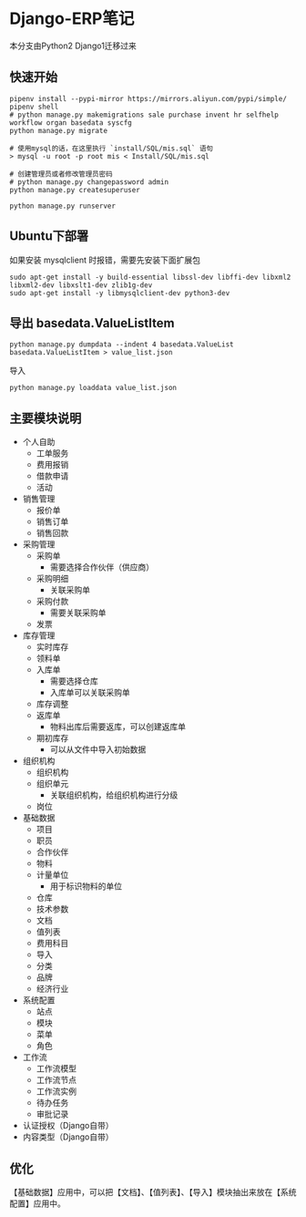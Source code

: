 # Django-ERP笔记

本分支由Python2 Django1迁移过来

## 快速开始

    pipenv install --pypi-mirror https://mirrors.aliyun.com/pypi/simple/
    pipenv shell
    # python manage.py makemigrations sale purchase invent hr selfhelp workflow organ basedata syscfg
    python manage.py migrate

    # 使用mysql的话，在这里执行 `install/SQL/mis.sql` 语句
    > mysql -u root -p root mis < Install/SQL/mis.sql

    # 创建管理员或者修改管理员密码
    # python manage.py changepassword admin
    python manage.py createsuperuser

    python manage.py runserver


## Ubuntu下部署

如果安装 mysqlclient 时报错，需要先安装下面扩展包

    sudo apt-get install -y build-essential libssl-dev libffi-dev libxml2 libxml2-dev libxslt1-dev zlib1g-dev
    sudo apt-get install -y libmysqlclient-dev python3-dev

## 导出 basedata.ValueListItem

    python manage.py dumpdata --indent 4 basedata.ValueList basedata.ValueListItem > value_list.json

导入

    python manage.py loaddata value_list.json

## 主要模块说明

- 个人自助
    - 工单服务
    - 费用报销
    - 借款申请
    - 活动
- 销售管理
    - 报价单
    - 销售订单
    - 销售回款
- 采购管理
    - 采购单
        - 需要选择合作伙伴（供应商）
    - 采购明细
        - 关联采购单
    - 采购付款
        - 需要关联采购单
    - 发票
- 库存管理
    - 实时库存
    - 领料单
    - 入库单
        - 需要选择仓库
        - 入库单可以关联采购单
    - 库存调整
    - 返库单
        - 物料出库后需要返库，可以创建返库单
    - 期初库存
        - 可以从文件中导入初始数据
- 组织机构
    - 组织机构
    - 组织单元
        - 关联组织机构，给组织机构进行分级
    - 岗位
- 基础数据
    - 项目
    - 职员
    - 合作伙伴
    - 物料
    - 计量单位
        - 用于标识物料的单位
    - 仓库
    - 技术参数
    - 文档
    - 值列表
    - 费用科目
    - 导入
    - 分类
    - 品牌
    - 经济行业
- 系统配置
    - 站点
    - 模块
    - 菜单
    - 角色
- 工作流
    - 工作流模型
    - 工作流节点
    - 工作流实例
    - 待办任务
    - 审批记录
- 认证授权（Django自带）
- 内容类型（Django自带）


## 优化

【基础数据】应用中，可以把【文档】、【值列表】、【导入】模块抽出来放在【系统配置】应用中。
